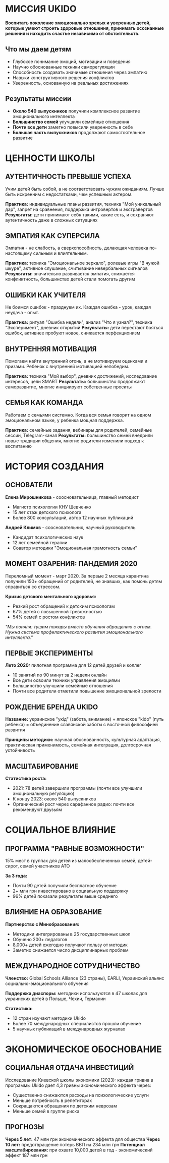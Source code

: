 # МИССИЯ UKIDO

**Воспитать поколение эмоционально зрелых и уверенных детей, которые умеют строить здоровые отношения, принимать осознанные решения и находить счастье независимо от обстоятельств.**

## Что мы даем детям
- Глубокое понимание эмоций, мотивации и поведения
- Научно обоснованные техники саморегуляции
- Способность создавать значимые отношения через эмпатию
- Навыки конструктивного решения конфликтов
- Уверенность, основанную на реальных достижениях

## Результаты миссии
- **Около 540 выпускников** получили комплексное развитие эмоционального интеллекта
- **Большинство семей** улучшили семейные отношения
- **Почти все дети** заметно повысили уверенность в себе
- **Большая часть выпускников** продолжают самостоятельное развитие

# ЦЕННОСТИ ШКОЛЫ

## АУТЕНТИЧНОСТЬ ПРЕВЫШЕ УСПЕХА
Учим детей быть собой, а не соответствовать чужим ожиданиям. Лучше быть искренним с недостатками, чем успешным актером.

**Практика:** индивидуальные планы развития, техника "Мой уникальный дар", запрет на сравнения, поддержка интровертов и экстравертов
**Результаты:** дети принимают себя такими, какие есть, и сохраняют аутентичность даже в сложных ситуациях

## ЭМПАТИЯ КАК СУПЕРСИЛА
Эмпатия - не слабость, а сверхспособность, делающая человека по-настоящему сильным и влиятельным.

**Практика:** техника "Эмоциональное зеркало", ролевые игры "В чужой шкуре", активное слушание, считывание невербальных сигналов
**Результаты:** значительно развивается эмпатия, снижается конфликтность, большинство детей стали помогать другим

## ОШИБКИ КАК УЧИТЕЛЯ
Не боимся ошибок - празднуем их. Каждая ошибка - урок, каждая неудача - опыт.

**Практика:** ритуал "Ошибка недели", анализ "Что я узнал?", техника "Эксперимент", дневник открытий
**Результаты:** дети перестают бояться ошибок, активнее пробуют новое, снижается перфекционизм

## ВНУТРЕННЯЯ МОТИВАЦИЯ
Помогаем найти внутренний огонь, а не мотивируем оценками и призами. Ребенок с внутренней мотивацией непобедим.

**Практика:** техника "Мой выбор", дневник достижений, исследование интересов, цели SMART
**Результаты:** большинство продолжают саморазвитие, многие инициируют собственные проекты

## СЕМЬЯ КАК КОМАНДА
Работаем с семьями системно. Когда вся семья говорит на одном эмоциональном языке, у ребенка мощная поддержка.

**Практика:** семейные задания, вебинары для родителей, семейные сессии, Telegram-канал
**Результаты:** большинство семей внедрили новые традиции общения, многие родители изменили подход к воспитанию

# ИСТОРИЯ СОЗДАНИЯ

## ОСНОВАТЕЛИ
**Елена Мирошникова** - соосновательница, главный методист
- Магистр психологии КНУ Шевченко
- 15 лет стаж детского психолога
- Более 800 консультаций, автор 12 научных публикаций

**Андрей Климов** - соосновательник, научный руководитель  
- Кандидат психологических наук
- 12 лет семейной терапии
- Соавтор методики "Эмоциональная грамотность семьи"

## МОМЕНТ ОЗАРЕНИЯ: ПАНДЕМИЯ 2020
Переломный момент - март 2020. За первые 2 месяца карантина получили 150+ обращений от родителей, не знавших, как помочь детям справиться со стрессом.

**Кризис детского ментального здоровья:**
- Резкий рост обращений к детским психологам
- 67% детей с повышенной тревожностью
- 54% семей с ростом конфликтов

*"Мы поняли: тушим пожары вместо обучения обращению с огнем. Нужна система профилактического развития эмоционального интеллекта."*

## ПЕРВЫЕ ЭКСПЕРИМЕНТЫ
**Лето 2020:** пилотная программа для 12 детей друзей и коллег
- 10 занятий по 90 минут за 2 недели онлайн
- Все дети освоили техники управления эмоциями
- Большинство улучшили семейные отношения
- Почти все родители отметили повышение эмоциональной зрелости

## РОЖДЕНИЕ БРЕНДА UKIDO
**Название:** украинское "укiд" (забота, внимание) + японское "kido" (путь ребенка) = объединение славянской заботы с восточной философией развития

**Принципы методики:** научная обоснованность, культурная адаптация, практическая применимость, семейная интеграция, долгосрочная устойчивость

## МАСШТАБИРОВАНИЕ
**Статистика роста:**
- 2021: 78 детей завершили программы (почти все улучшили эмоциональную регуляцию)
- К концу 2023: около 540 выпускников
- Органический рост через сарафанное радио: почти все рекомендуют друзьям

# СОЦИАЛЬНОЕ ВЛИЯНИЕ

## ПРОГРАММА "РАВНЫЕ ВОЗМОЖНОСТИ"
15% мест в группах для детей из малообеспеченных семей, детей-сирот, семей участников АТО

**За 3 года:**
- Почти 90 детей получили бесплатное обучение
- 2+ млн грн инвестировано в социальную поддержку
- 96% детей показали результаты выше среднего

## ВЛИЯНИЕ НА ОБРАЗОВАНИЕ
**Партнерство с Минобразования:**
- Методики интегрированы в 25 государственных школ
- Обучено 200+ педагогов
- 8,000+ детей ежегодно получают пользу от методик
- Заметно снижается число дисциплинарных проблем

## МЕЖДУНАРОДНОЕ СОТРУДНИЧЕСТВО
**Членство:** Global Schools Alliance (23 страны), EARLI, Украинский альянс социально-эмоционального обучения

**Поддержка диаспоры:** методики используются в 47 школах для украинских детей в Польше, Чехии, Германии

**Статистика:**
- 12 стран изучают методики Ukido
- Более 70 международных специалистов прошли обучение
- 5 научных публикаций в международных журналах

# ЭКОНОМИЧЕСКОЕ ОБОСНОВАНИЕ

## СОЦИАЛЬНАЯ ОТДАЧА ИНВЕСТИЦИЙ
Исследование Киевской школы экономики (2023): каждая гривна в программы Ukido дает 4,3 гривны экономического эффекта через:
- Существенно снижаются расходы на психологические услуги  
- Меньше потребность в репетиторах
- Сокращаются обращения по детским неврозам
- Меньше семей в группе риска

## ПРОГНОЗЫ
**Через 5 лет:** 47 млн грн экономического эффекта для общества
**Через 10 лет:** предотвращение потерь ВВП на 234 млн грн
**Потенциал масштабирования:** при охвате 10,000 детей в год - экономический эффект 187 млн грн